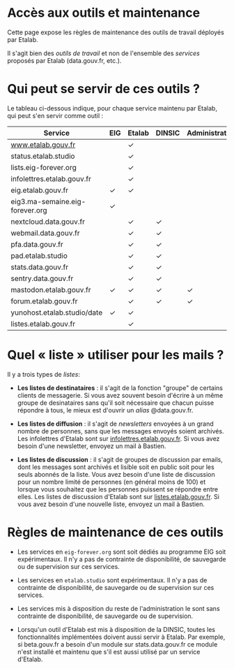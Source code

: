 # Accès aux outils et maintenance

Cette page expose les règles de maintenance des outils de travail
déployés par Etalab.  

Il s'agit bien des *outils de travail* et non de l'ensemble des
*services* proposés par Etalab (data.gouv.fr, etc.).

# Qui peut se servir de ces outils ?

Le tableau ci-dessous indique, pour chaque service maintenu par
Etalab, qui peut s'en servir comme outil :

| Service                         | EIG | Etalab | DINSIC | Administration | Public | Référent |
|---------------------------------|-----|--------|--------|----------------|--------|----------|
| www.etalab.gouv.fr              |     | ✓      |        |                |        | AB / SD  |
| status.etalab.studio            |     | ✓      |        |                |        | AB / SD  |
| lists.eig-forever.org           |     | ✓      |        |                |        | BG       |
| infolettres.etalab.gouv.fr      |     | ✓      |        |                |        | BG       |
| eig.etalab.gouv.fr              | ✓   | ✓      |        |                |        | BG / AA  |
| eig3.ma-semaine.eig-forever.org | ✓   |        |        |                |        | AA       |
| nextcloud.data.gouv.fr          |     | ✓      | ✓      |                |        | ?        |
| webmail.data.gouv.fr            |     | ✓      | ✓      |                |        | ?        |
| pfa.data.gouv.fr                |     | ✓      | ✓      |                |        | ?        |
| pad.etalab.studio               |     | ✓      | ✓      |                |        | AB       |
| stats.data.gouv.fr              |     | ✓      | ✓      |                |        | AB       |
| sentry.data.gouv.fr             |     | ✓      | ✓      |                |        | AB       |
| mastodon.etalab.gouv.fr         | ✓   | ✓      | ✓      | ✓              |        | BG       |
| forum.etalab.gouv.fr            |     | ✓      | ✓      | ✓              | ✓      | ?        |
| yunohost.etalab.studio/date     | ✓   | ✓      |        |                |        | BG       |
| listes.etalab.gouv.fr           |     | ✓      |        |                |        | BG       |

# Quel « liste » utiliser pour les mails ?

Il y a trois types de _listes_:

- **Les listes de destinataires** : il s'agit de la fonction "groupe"
  de certains clients de messagerie.  Si vous avez souvent besoin
  d'écrire à un même groupe de desinataires sans qu'il soit nécessaire
  que chacun puisse répondre à tous, le mieux est d'ouvrir un _alias_
  @data.gouv.fr.
  
- **Les listes de diffusion** : il s'agit de _newsletters_ envoyées à
  un grand nombre de personnes, sans que les messages envoyés soient
  archivés.  Les infolettres d'Etalab sont sur
  [infolettres.etalab.gouv.fr](https://infolettres.etalab.gouv.fr/). Si
  vous avez besoin d'une newsletter, envoyez un mail à
  Bastien.  

- **Les listes de discussion** : il s'agit de groupes de discussion
  par emails, dont les messages sont archivés et lisible soit en
  public soit pour les seuls abonnés de la liste.  Vous avez besoin
  d'une liste de discussion pour un nombre limité de personnes (en
  général moins de 100) et lorsque vous souhaitez que les personnes
  puissent se répondre entre elles.  Les listes de discussion d'Etalab
  sont sur
  [listes.etalab.gouv.fr](https://listes.etalab.gouv.fr/listinfo).  Si
  vous avez besoin d'une nouvelle liste, envoyez un mail à Bastien.

# Règles de maintenance de ces outils

- Les services en `eig-forever.org` sont soit dédiés au programme EIG
  soit expérimentaux.  Il n'y a pas de contrainte de disponibilité, de
  sauvegarde ou de supervision sur ces services.

- Les services en `etalab.studio` sont expérimentaux.  Il n'y a pas de
  contrainte de disponibilité, de sauvegarde ou de supervision sur ces
  services.

- Les services mis à disposition du reste de l'administration le sont
  sans contrainte de disponibilité, de sauvegarde ou de supervision.

- Lorsqu'un outil d'Etalab est mis à disposition de la DINSIC, toutes
  les fonctionnalités implémentées doivent aussi servir à Etalab.  Par
  exemple, si beta.gouv.fr a besoin d'un module sur stats.data.gouv.fr
  ce module n'est installé et maintenu que s'il est aussi utilisé par
  un service d'Etalab.
